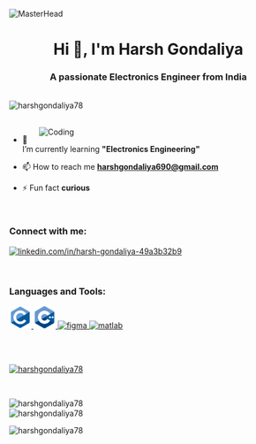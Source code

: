 ![MasterHead](https://www.careerguide.com/career/wp-content/uploads/2020/03/giphy-7.gif)

<h1 align="center">Hi 👋, I'm Harsh Gondaliya</h1>
<h3 align="center">A passionate Electronics Engineer from India</h3>
<p align="left"> <br><img src="https://komarev.com/ghpvc/?username=harshgondaliya78&label=Profile%20views&color=0e75b6&style=flat" alt="harshgondaliya78" /> </p>

<br>
<img align="right" alt="Coding" width="450" src="https://user-images.githubusercontent.com/69011963/137184767-79a13ec7-1bb3-4341-a6da-3a149c9c159a.gif">

- 🌱 I’m currently learning  **"Electronics Engineering"**

- 📫 How to reach me **harshgondaliya690@gmail.com**

- ⚡ Fun fact **curious**
<br>
<h3 align="left">Connect with me:</h3>
<p align="left">
<a href="https://linkedin.com/in/linkedin.com/in/harsh-gondaliya-49a3b32b9" target="blank"><img align="center" src="https://raw.githubusercontent.com/rahuldkjain/github-profile-readme-generator/master/src/images/icons/Social/linked-in-alt.svg" alt="linkedin.com/in/harsh-gondaliya-49a3b32b9" height="30" width="40" /></a>
</p>
</br>

<h3 align="left">Languages and Tools:</h3>
<p align="left"> <a href="https://www.cprogramming.com/" target="_blank" rel="noreferrer"> <img src="https://raw.githubusercontent.com/devicons/devicon/master/icons/c/c-original.svg" alt="c" width="40" height="40"/> </a> <a href="https://www.w3schools.com/cpp/" target="_blank" rel="noreferrer"> <img src="https://raw.githubusercontent.com/devicons/devicon/master/icons/cplusplus/cplusplus-original.svg" alt="cplusplus" width="40" height="40"/> </a> <a href="https://www.figma.com/" target="_blank" rel="noreferrer"> <img src="https://www.vectorlogo.zone/logos/figma/figma-icon.svg" alt="figma" width="40" height="40"/> </a> <a href="https://www.mathworks.com/" target="_blank" rel="noreferrer"> <img src="https://upload.wikimedia.org/wikipedia/commons/2/21/Matlab_Logo.png" alt="matlab" width="40" height="40"/> </a> </p></br>

<br>
<p align="left"> <a href="https://github.com/ryo-ma/github-profile-trophy"><img src="https://github-profile-trophy.vercel.app/?username=harshgondaliya78" alt="harshgondaliya78" /></a> </p></br>


<p><img align="left"  width="400" src="https://github-readme-stats.vercel.app/api/top-langs?username=harshgondaliya78&show_icons=true&locale=en&layout=compact" alt="harshgondaliya78" /></p>

<p>&nbsp;<img align="center"  width="400" src="https://github-readme-stats.vercel.app/api?username=harshgondaliya78&show_icons=true&locale=en" alt="harshgondaliya78" /></p>

<p><img align="left"  width="355" src="https://github-readme-streak-stats.herokuapp.com/?user=harshgondaliya78&" alt="harshgondaliya78" /></p>
